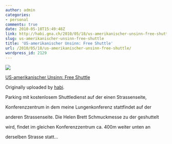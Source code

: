 ```yaml
---
author: admin
categories:
- personal
comments: true
date: 2010-05-18T15:49:48Z
link: http://habi.gna.ch/2010/05/18/us-amerikanischer-unsinn-free-shuttle/
slug: us-amerikanischer-unsinn-free-shuttle
title: 'US-amerikanischer Unsinn: Free Shuttle'
url: /2010/05/18/us-amerikanischer-unsinn-free-shuttle/
wordpress_id: 2129
---
```


[![](http://farm5.static.flickr.com/4038/4618471437_4f39f28e1d_m.jpg)](http://www.flickr.com/photos/habi/4618471437/)
   

 
  [US-amerikanischer Unsinn: Free Shuttle](http://www.flickr.com/photos/habi/4618471437/)
    

  Originally uploaded by [habi](http://www.flickr.com/people/habi/).
 



Parking mit kostenlosem Shuttledienst auf der einen Strassenseite,  

Konferenzzentrum in dem meine Lungenkonferenz stattfindet auf der  

anderen Strassenseite. Die Helen Brett Schmuckmesse zu der geshuttelt  

wird, findet im gleichen Konferenzzentrum ca. 400m weiter unten an  

derselben Strasse statt...
  

